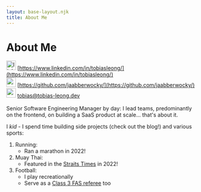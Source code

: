 ```yaml
---
layout: base-layout.njk
title: About Me
---
```


# About Me

<img src="https://upload.wikimedia.org/wikipedia/commons/8/81/LinkedIn_icon.svg" align="bottom" alt="linkedin-image" width="25px"> [https://www.linkedin.com/in/tobiasleong/](https://www.linkedin.com/in/tobiasleong/)<br>
<img src="../assets/github-mark.png" width="25px"> [https://github.com/jaabberwocky/](https://github.com/jaabberwocky/)<br>
<img src="../assets/email-icon.svg" width="25px"> [tobias@tobias-leong.dev](mailto:tobias@tobias-leong.dev)<br><br>
Senior Software Engineering Manager by day: I lead teams, predominantly on the frontend, on building a SaaS product at scale... that's about it.

I _kid_ - I spend time building side projects (check out the blog!) and various sports:

1. Running:
   - Ran a marathon in 2022!
2. Muay Thai:
   - Featured in the [Straits Times](https://www.edb.gov.sg/en/business-insights/insights/4-day-work-week-in-fnb-recharge-fridays-in-tech-how-companies-are-redefining-the-future-of-work.html) in 2022!
3. Football:
   - I play recreationally
   - Serve as a [Class 3 FAS referee](https://www.fas.org.sg/referees/) too
